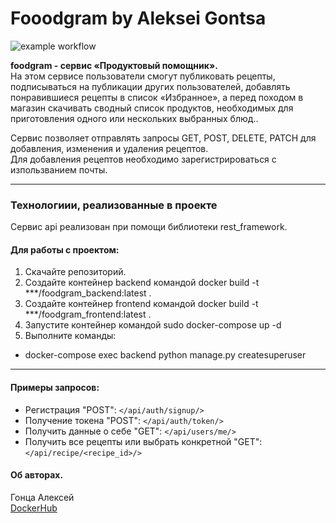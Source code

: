 # Fooodgram by Aleksei Gontsa

![example workflow](https://github.com/alekseigontsa/foodgram-project-react/actions/workflows/foodgram_workflow.yml/badge.svg)

**foodgram - сервис «Продуктовый помощник».**<br>
На этом сервисе пользователи смогут публиковать рецепты, подписываться на публикации других пользователей, добавлять понравившиеся рецепты в список «Избранное», а перед походом в магазин скачивать сводный список продуктов, необходимых для приготовления одного или нескольких выбранных блюд..<br>

Сервис позволяет отправлять запросы GET, POST, DELETE, PATCH для добавления, изменения и удаления рецептов.<br>
Для добавления рецептов необходимо зарегистрироваться с изпользванием почты.<br>
<hr>

### Технологиии, реализованные в проекте

Сервис api реализован при помощи библиотеки rest_framework.

#### Для работы с проектом:  
1. Скачайте репозиторий.
2. Создайте контейнер backend командой docker build -t ***/foodgram_backend:latest .
3. Создайте контейнер frontend командой docker build -t ***/foodgram_frontend:latest .
4. Запустите контейнер командой sudo docker-compose up -d
5. Выполните команды:
  - docker-compose exec backend python manage.py createsuperuser
<hr>

#### Примеры запросов:
* Регистрация "POST": `</api/auth/signup/>`<br>
* Получение токена "POST": `</api/auth/token/>`<br>
* Получить данные о себе "GET": `</api/users/me/>`<br>
* Получить все рецепты или выбрать конкретной "GET": `</api/recipe/<recipe_id>/>`<br>


#### Об авторах.<br>
Гонца Алексей<br>
[DockerHub](https://hub.docker.com/u/alexgon354)<br>

